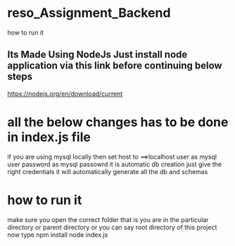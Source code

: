 # reso_Assignment_Backend
 

 how to run it 


## Its Made Using NodeJs Just install node application via this link before continuing below steps 
 https://nodejs.org/en/download/current

 # all the below changes has to be done in index.js file

 if you are using mysql locally then set host  to ==>localhost
 user as mysql user 
 password as mysql passowrd
 it is automatic db creation just give the right credentials it will automatically generate all the db and schemas

 # how to run it 
 make sure you open the correct folder that is you are in the particular directory  or parent directory or you can say root directory of this project 
 now type npm install
 node index.js
